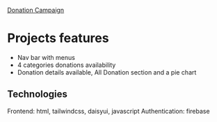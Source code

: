 [Donation Campaign](http://brainy-stream.surge.sh)

# Projects features
* Nav bar with menus
* 4 categories donations availability
* Donation details available, All Donation section and a pie chart

## Technologies
Frontend: html, tailwindcss, daisyui, javascript
Authentication: firebase

